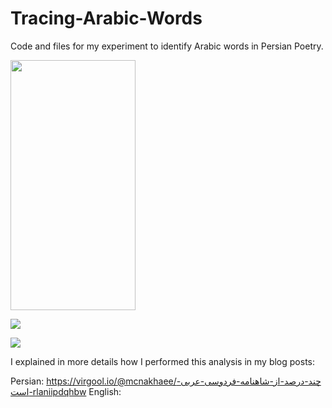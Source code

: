 # Tracing-Arabic-Words
Code and files for my experiment to identify Arabic words in Persian Poetry.

<img src="https://files.virgool.io/upload/users/7169/posts/rlaniipdqhbw/iambuvvrtr9w.png" width="200" height="400" />

![](https://files.virgool.io/upload/users/7169/posts/rlaniipdqhbw/iambuvvrtr9w.png=250x)

![](https://files.virgool.io/upload/users/7169/posts/rlaniipdqhbw/grrttx0v2unj.png=250x)



I explained in more details how I performed this analysis in my blog posts:

Persian: 
https://virgool.io/@mcnakhaee/چند-درصد-از-شاهنامه-فردوسی-عربی-است-rlaniipdqhbw
English: 

